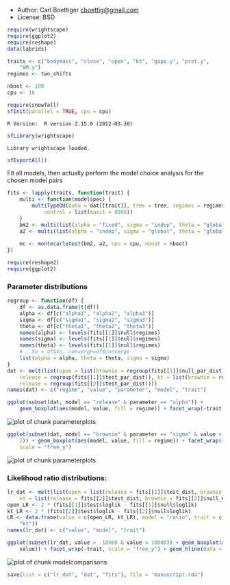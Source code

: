 * Author: Carl Boettiger <cboettig@gmail.com>
* License: BSD 






```r
require(wrightscape)
require(ggplot2)
require(reshape)
data(labrids)
```






```r
traits <- c("bodymass", "close", "open", "kt", "gape.y", "prot.y", 
    "AM.y")
regimes <- two_shifts
```







```r
nboot <- 100
cpu <- 16
```







```r
require(snowfall)
sfInit(parallel = TRUE, cpu = cpu)
```



```
R Version:  R version 2.15.0 (2012-03-30) 

```



```r
sfLibrary(wrightscape)
```



```
Library wrightscape loaded.
```



```r
sfExportAll()
```





Fit all models, then actually perform the model choice analysis for the chosen model pairs



```r
fits <- lapply(traits, function(trait) {
    multi <- function(modelspec) {
        multiTypeOU(data = dat[[trait]], tree = tree, regimes = regimes, model_spec = modelspec, 
            control = list(maxit = 8000))
    }
    bm2 <- multi(list(alpha = "fixed", sigma = "indep", theta = "global"))
    a2 <- multi(list(alpha = "indep", sigma = "global", theta = "global"))
    
    mc <- montecarlotest(bm2, a2, cpu = cpu, nboot = nboot)
})
```







```r
require(reshape2)
require(ggplot2)
```




### Parameter distributions



```r
regroup <- function(df) {
    df <- as.data.frame(t(df))
    alpha <- df[c("alpha1", "alpha2", "alpha3")]
    sigma <- df[c("sigma1", "sigma2", "sigma3")]
    theta <- df[c("theta1", "theta2", "theta3")]
    names(alpha) <- levels(fits[[1]]$null$regimes)
    names(sigma) <- levels(fits[[1]]$null$regimes)
    names(theta) <- levels(fits[[1]]$null$regimes)
    # , Xo = df$Xo, converge=df$converge
    list(alpha = alpha, theta = theta, sigma = sigma)
}
dat <- melt(list(open = list(brownie = regroup(fits[[1]]$null_par_dist), 
    release = regroup(fits[[1]]$test_par_dist)), kt = list(brownie = regroup(fits[[2]]$null_par_dist), 
    release = regroup(fits[[2]]$test_par_dist))))
names(dat) <- c("regime", "value", "parameter", "model", "trait")
```








```r
ggplot(subset(dat, model == "release" & parameter == "alpha")) + 
    geom_boxplot(aes(model, value, fill = regime)) + facet_wrap(~trait, scale = "free_y")
```

![plot of chunk parameterplots](http://farm9.staticflickr.com/8147/7143478687_64dd96dba5_o.png) 

```r
ggplot(subset(dat, model == "brownie" & parameter == "sigma" & value < 
    2)) + geom_boxplot(aes(model, value, fill = regime)) + facet_wrap(~trait, 
    scale = "free_y")
```

![plot of chunk parameterplots](http://farm8.staticflickr.com/7070/6997392046_ac84be0a22_o.png) 


### Likelihood ratio distributions:



```r
lr_dat <- melt(list(open = list(release = fits[[1]]$test_dist, brownie = fits[[1]]$null_dist), 
    kt = list(release = fits[[2]]$test_dist, brownie = fits[[2]]$null_dist)))
open_LR <- 2 * (fits[[1]]$test$loglik - fits[[1]]$null$loglik)
kt_LR <- 2 * (fits[[2]]$test$loglik - fits[[2]]$null$loglik)
LR <- data.frame(value = c(open_LR, kt_LR), model = "ratio", trait = c("open", 
    "kt"))
names(lr_dat) <- c("value", "model", "trait")
```







```r
ggplot(subset(lr_dat, value > -10000 & value < 10000)) + geom_boxplot(aes(model, 
    value)) + facet_wrap(~trait, scale = "free_y") + geom_hline(data = LR, aes(yintercept = value))
```

![plot of chunk modelcomparisons](http://farm9.staticflickr.com/8026/6997392266_c9e253da17_o.png) 





```r
save(list = c("lr_dat", "dat", "fits"), file = "manuscript.rda")
```



